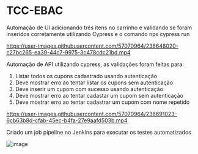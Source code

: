 # TCC-EBAC

Automação de UI adicionando três itens no carrinho e validando se foram inseridos corretamente utilizando Cypress e o comando npx cypress run

https://user-images.githubusercontent.com/57070964/236648020-c27bc265-ea39-44c7-9975-3c478cdc21bd.mp4


Automação de API utilizando cypress, as validações foram feitas para:
1) Listar todos os cupons cadastrado usando autenticação
2) Deve mostrar erro ao tentar listar os cupons sem autenticação
3) Deve inserir um cupom com sucesso usando autenticação
4) Deve mostrar erro ao tentar cadastar um cupom sem autenticação
5) Deve mostrar erro ao tentar cadastrar um cupom com nome repetido

https://user-images.githubusercontent.com/57070964/236691023-6cb63b8d-cfab-45ec-b4fa-27e9aafd503b.mp4

Criado um job pipeline no Jenkins para executar os testes automatizados 

![image](https://user-images.githubusercontent.com/57070964/236693928-d77b4059-faa5-4bb5-acbd-d49640ec789b.png)
